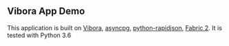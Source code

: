 ## Vibora App Demo

This application is built on [Vibora](https://vibora.io), [asyncpg](https://github.com/MagicStack/asyncpg), [python-rapidjson](https://github.com/python-rapidjson/python-rapidjson), [Fabric 2](https://github.com/fabric/fabric). It is tested with Python 3.6